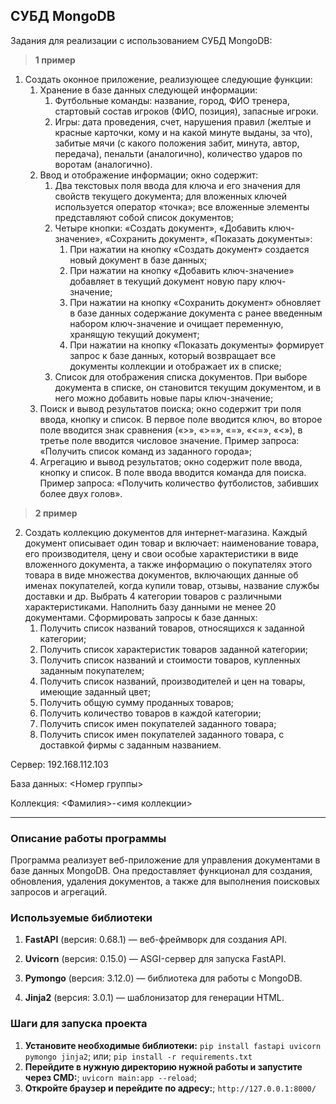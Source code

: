 ﻿## СУБД MongoDB
Задания для реализации с использованием СУБД MongoDB:
> **1 пример**
1.  Создать оконное приложение, реализующее следующие функции:
    1.  Хранение в базе данных следующей информации:
        1.  Футбольные команды: название, город, ФИО тренера, стартовый состав игроков (ФИО, позиция), запасные игроки.
        2.  Игры: дата проведения, счет, нарушения правил (желтые и красные карточки, кому и на какой минуте выданы, за что), забитые мячи (с какого положения забит, минута, автор, передача), пенальти (аналогично), количество ударов по воротам (аналогично).
    2.  Ввод и отображение информации; окно содержит:
        1.  Два текстовых поля ввода для ключа и его значения для свойств текущего документа; для вложенных ключей используется оператор «точка»; все вложенные элементы представляют собой список документов;
        2.  Четыре кнопки: «Создать документ», «Добавить ключ-значение», «Сохранить документ», «Показать документы»:
            1.  При нажатии на кнопку «Создать документ» создается новый документ в базе данных;
            2.  При нажатии на кнопку «Добавить ключ-значение» добавляет в текущий документ новую пару ключ-значение;
            3.  При нажатии на кнопку «Сохранить документ» обновляет в базе данных содержание документа с ранее введенным набором ключ-значение и очищает переменную, хранящую текущий документ;
            4.  При нажатии на кнопку «Показать документы» формирует запрос к базе данных, который возвращает все документы коллекции и отображает их в списке;
        3.  Список для отображения списка документов. При выборе документа в списке, он становится текущим документом, и в него можно добавить новые пары ключ-значение;
    3.  Поиск и вывод результатов поиска; окно содержит три поля ввода, кнопку и список. В первое поле вводится ключ, во второе поле вводится знак сравнения («>», «>=», «=», «<=», «<»), в третье поле вводится числовое значение. Пример запроса: «Получить список команд из заданного города»;
    4.  Агрегацию и вывод результатов; окно содержит поле ввода, кнопку и список. В поле ввода вводится команда для поиска. Пример запроса: «Получить количество футболистов, забивших более двух голов».

> **2 пример**

2.  Создать коллекцию документов для интернет-магазина. Каждый документ описывает один товар и включает: наименование товара, его производителя, цену и свои особые характеристики в виде вложенного документа, а также информацию о покупателях этого товара в виде множества документов, включающих данные об именах покупателей, когда купили товар, отзывы, название службы доставки и др. Выбрать 4 категории товаров с различными характеристиками. Наполнить базу данными не менее 20 документами. Сформировать запросы к базе данных:
    1.  Получить список названий товаров, относящихся к заданной категории;
    2.  Получить список характеристик товаров заданной категории;
    3.  Получить список названий и стоимости товаров, купленных заданным покупателем;
    4.  Получить список названий, производителей и цен на товары, имеющие заданный цвет;
    5.  Получить общую сумму проданных товаров;
    6.  Получить количество товаров в каждой категории;
    7.  Получить список имен покупателей заданного товара;
    8.  Получить список имен покупателей заданного товара, с доставкой фирмы с заданным названием.

Сервер: 192.168.112.103

База данных: <Номер группы>

Коллекция: <Фамилия>-<имя коллекции>




_________________

### Описание работы программы

Программа реализует веб-приложение для управления документами в базе данных MongoDB. Она предоставляет функционал для создания, обновления, удаления документов, а также для выполнения поисковых запросов и агрегаций.

### Используемые библиотеки

1.  **FastAPI** (версия: 0.68.1) — веб-фреймворк для создания API.
    
2.  **Uvicorn** (версия: 0.15.0) — ASGI-сервер для запуска FastAPI.
    
3.  **Pymongo** (версия: 3.12.0) — библиотека для работы с MongoDB.
    
4.  **Jinja2** (версия: 3.0.1) — шаблонизатор для генерации HTML.
    

### Шаги для запуска проекта
1. **Установите необходимые библиотеки:**
 `pip install fastapi uvicorn pymongo jinja2`;
 или;
 `pip install -r requirements.txt`
2. **Перейдите в нужную директорию нужной работы и запустите через  CMD:**;
`uvicorn main:app --reload`;
3. **Откройте браузер и перейдите по адресу:**;
`http://127.0.0.1:8000/`

